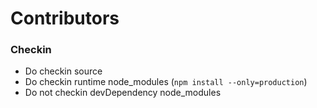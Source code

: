 # Contributors

### Checkin

- Do checkin source
- Do checkin runtime node_modules (`npm install --only=production`)
- Do not checkin devDependency node_modules
